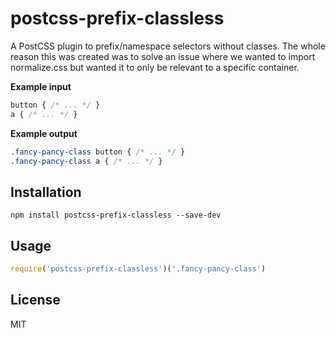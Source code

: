 # postcss-prefix-classless
A PostCSS plugin to prefix/namespace selectors without classes. 
The whole reason this was created was to solve an issue where we wanted to import normalize.css but wanted it to only be relevant to a specific container.

__Example input__

```css
button { /* ... */ }
a { /* ... */ }
```

__Example output__
```css
.fancy-pancy-class button { /* ... */ }
.fancy-pancy-class a { /* ... */ }
```


## Installation

```
npm install postcss-prefix-classless --save-dev
```

## Usage

```javascript
require('postcss-prefix-classless')('.fancy-pancy-class')
```

## License

MIT
